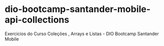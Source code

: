 # dio-bootcamp-santander-mobile-api-collections
Exercicios do Curso Coleções , Arrays e Listas - DIO Bootcamp Santander Mobile
